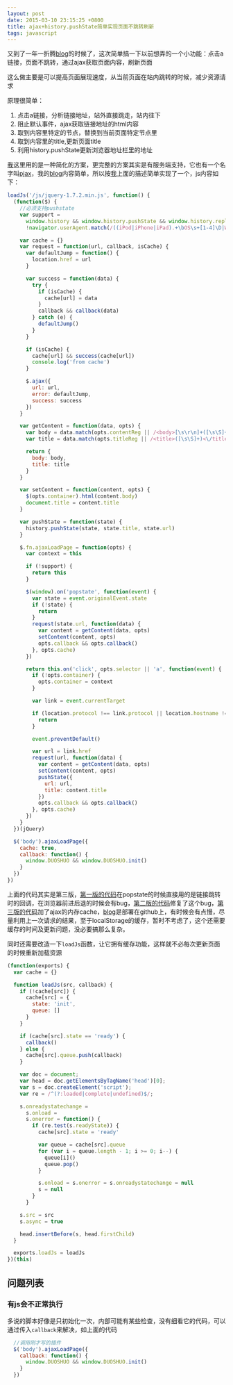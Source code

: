 ```yaml
---
layout: post
date: 2015-03-10 23:15:25 +0800
title: ajax+history.pushState简单实现页面不跳转刷新
tags: javascript
---
```


又到了一年一折腾[blog]的时候了，这次简单搞一下以前想弄的一个小功能：点击a链接，页面不跳转，通过ajax获取页面内容，刷新页面

这么做主要是可以提高页面展现速度，从当前页面在站内跳转的时候，减少资源请求

原理很简单：

1. 点击a链接，分析链接地址，站外直接跳走，站内往下
2. 阻止默认事件，ajax获取链接地址的html内容
3. 取到内容里特定的节点，替换到当前页面特定节点里
4. 取到内容里的title,更新页面title
5. 利用history.pushState更新浏览器地址栏里的地址

[我]这里用的是一种简化的方案，更完整的方案其实是有服务端支持，它也有一个名字叫[pjax](https://github.com/defunkt/jquery-pjax)，我的[blog](http://jser.me)内容简单，所以按[我]上面的描述简单实现了一个，js内容如下：

```javascript
loadJs('/js/jquery-1.7.2.min.js', function() {
  (function($) {
    //必须支持pushstate
    var support =
      window.history && window.history.pushState && window.history.replaceState &&
      !navigator.userAgent.match(/((iPod|iPhone|iPad).+\bOS\s+[1-4]\D|WebApps\/.+CFNetwork)/)

    var cache = {}
    var request = function(url, callback, isCache) {
      var defaultJump = function() {
        location.href = url
      }

      var success = function(data) {
        try {
          if (isCache) {
            cache[url] = data
          }
          callback && callback(data)
        } catch (e) {
          defaultJump()
        }
      }

      if (isCache) {
        cache[url] && success(cache[url])
        console.log('from cache')
      }

      $.ajax({
        url: url,
        error: defaultJump,
        success: success
      })
    }

    var getContent = function(data, opts) {
      var body = data.match(opts.contentReg || /<body>[\s\r\n]+([\s\S]+)<\/body>/i)[1]
      var title = data.match(opts.titleReg || /<title>([\s\S]+)<\/title>[\s\r\n]+/i)[1]

      return {
        body: body,
        title: title
      }
    }

    var setContent = function(content, opts) {
      $(opts.container).html(content.body)
      document.title = content.title
    }

    var pushState = function(state) {
      history.pushState(state, state.title, state.url)
    }

    $.fn.ajaxLoadPage = function(opts) {
      var context = this

      if (!support) {
        return this
      }

      $(window).on('popstate', function(event) {
        var state = event.originalEvent.state
        if (!state) {
          return
        }
        request(state.url, function(data) {
          var content = getContent(data, opts)
          setContent(content, opts)
          opts.callback && opts.callback()
        }, opts.cache)
      })

      return this.on('click', opts.selector || 'a', function(event) {
        if (!opts.container) {
          opts.container = context
        }

        var link = event.currentTarget

        if (location.protocol !== link.protocol || location.hostname !== link.hostname) {
          return
        }

        event.preventDefault()

        var url = link.href
        request(url, function(data) {
          var content = getContent(data, opts)
          setContent(content, opts)
          pushState({
            url: url,
            title: content.title
          })
          opts.callback && opts.callback()
        }, opts.cache)
      })
    }
  })(jQuery)

  $('body').ajaxLoadPage({
    cache: true,
    callback: function() {
      window.DUOSHUO && window.DUOSHUO.init()
    }
  })
})
```
上面的代码其实是第三版，[第一版的代码](https://github.com/jserme/jserme.github.io/blob/c008c54b61268835eeadb485f5cad719887f6d50/_layouts/default.html#L83)在popstate的时候直接用的是链接跳转时的回调，在浏览器前进后退的时候会有bug，[第二版的代码](https://github.com/jserme/jserme.github.io/commit/a77ed74c6dd9d98ed4ea0a5d12b37d05341e0aa2)修复了这个bug，[第三版的代码](https://github.com/jserme/jserme.github.io/commit/8bf8b06d8b4567a83cd8dd9dd9d37739258cb3e4)加了ajax的内存cache，[blog]是部署在github上，有时候会有点慢，尽量利用上一次请求的结果，至于localStorage的缓存，暂时不考虑了，这个还需要缓存的时间及更新问题，没必要搞那么复杂。

同时还需要改造一下`loadJs`函数，让它拥有缓存功能，这样就不必每次更新页面的时候重新加载资源

```javascript
(function(exports) {
  var cache = {}

  function loadJs(src, callback) {
    if (!cache[src]) {
      cache[src] = {
        state: 'init',
        queue: []
      }
    }

    if (cache[src].state == 'ready') {
      callback()
    } else {
      cache[src].queue.push(callback)
    }

    var doc = document;
    var head = doc.getElementsByTagName('head')[0];
    var s = doc.createElement('script');
    var re = /^(?:loaded|complete|undefined)$/;

    s.onreadystatechange =
      s.onload =
      s.onerror = function() {
        if (re.test(s.readyState)) {
          cache[src].state = 'ready'

          var queue = cache[src].queue
          for (var i = queue.length - 1; i >= 0; i--) {
            queue[i]()
            queue.pop()
          }

          s.onload = s.onerror = s.onreadystatechange = null
          s = null
        }
      }

    s.src = src
    s.async = true

    head.insertBefore(s, head.firstChild)
  }

  exports.loadJs = loadJs
})(this)
```
## 问题列表

### 有js会不正常执行　
多说的脚本好像是只初始化一次，内部可能有某些检查，没有细看它的代码，可以通过传入`callback`来解决，如上面的代码

```javascript
  //调用刚才写的插件
  $('body').ajaxLoadPage({
    callback: function() {
      window.DUOSHUO && window.DUOSHUO.init()
    }
  })
```
[blog]: http://jser.me
[我]: http://weibo.com/ihubo

